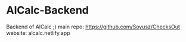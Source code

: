 # AlCalc-Backend
Backend of AlCalc ;)
main repo: https://github.com/Soyusz/ChecksOut
website: alcalc.netlify.app
